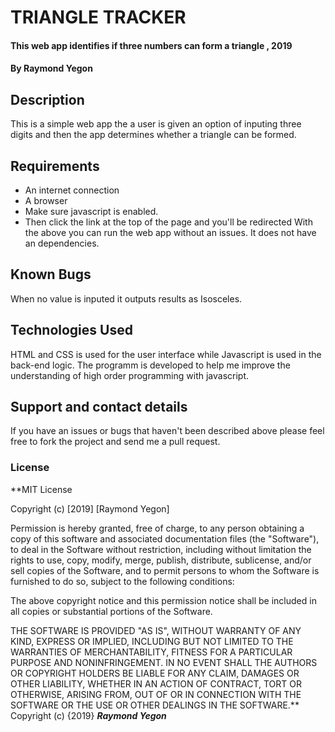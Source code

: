 # TRIANGLE TRACKER
#### This web app identifies if three numbers can form a triangle , 2019
#### By **Raymond Yegon**
## Description
This is a simple web app the a user is given an option of inputing three digits and then the app determines whether a triangle can be formed.
## Requirements
* An internet connection
* A browser
* Make sure javascript is enabled.
* Then click the link at the top of the page and you'll be redirected
With the above you can run the web app without an issues. It does not have an dependencies.
## Known Bugs
When no value is inputed it outputs results as Isosceles.
## Technologies Used
HTML and CSS is used for the user interface while Javascript is used in the back-end logic. The programm is developed to help me improve the understanding of high order programming with javascript.
## Support and contact details
If you have an issues or bugs that haven't been described above please feel free to fork the project and send me a pull request.
### License
**MIT License

Copyright (c) [2019] [Raymond Yegon]

Permission is hereby granted, free of charge, to any person obtaining a copy
of this software and associated documentation files (the "Software"), to deal
in the Software without restriction, including without limitation the rights
to use, copy, modify, merge, publish, distribute, sublicense, and/or sell
copies of the Software, and to permit persons to whom the Software is
furnished to do so, subject to the following conditions:

The above copyright notice and this permission notice shall be included in all
copies or substantial portions of the Software.

THE SOFTWARE IS PROVIDED "AS IS", WITHOUT WARRANTY OF ANY KIND, EXPRESS OR
IMPLIED, INCLUDING BUT NOT LIMITED TO THE WARRANTIES OF MERCHANTABILITY,
FITNESS FOR A PARTICULAR PURPOSE AND NONINFRINGEMENT. IN NO EVENT SHALL THE
AUTHORS OR COPYRIGHT HOLDERS BE LIABLE FOR ANY CLAIM, DAMAGES OR OTHER
LIABILITY, WHETHER IN AN ACTION OF CONTRACT, TORT OR OTHERWISE, ARISING FROM,
OUT OF OR IN CONNECTION WITH THE SOFTWARE OR THE USE OR OTHER DEALINGS IN THE
SOFTWARE.**
Copyright (c) {2019} ***Raymond Yegon***
